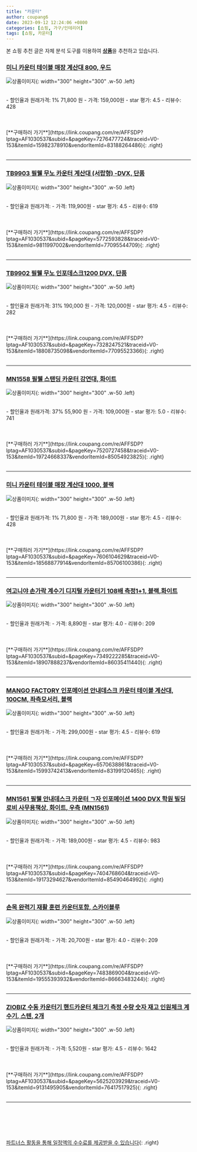 ```yaml
---
title: "카운터"
author: coupang6
date: 2023-09-12 12:24:06 +0800
categories: [쇼핑, 가구/인테리어]
tags: [쇼핑, 카운터]
---
```


본 쇼핑 추천 글은 자체 분석 도구를 이용하여 [**상품**](https://link.coupang.com/a/bao1ui)을 추천하고 있습니다.

### [미니 카운터 테이블 매장 계산대 800, 우드](https://link.coupang.com/re/AFFSDP?lptag=AF1030537&subid=&pageKey=7276477724&traceid=V0-153&itemId=15982378910&vendorItemId=83188264486)

![상품이미지](https://thumbnail6.coupangcdn.com/thumbnails/remote/230x230ex/image/vendor_inventory/406d/8735d7a862fda4cf8a71ae187f26a26db316c08d144e77a8876424144ab3.jpg){: width="300" height="300" .w-50 .left}


<br>
- 할인율과 원래가격: 1%  71,800   원
- 가격: 159,000원
- star 평가: 4.5
- 리뷰수: 428
<br>
<br>
<br>
<br>
[**구매하러 가기**](https://link.coupang.com/re/AFFSDP?lptag=AF1030537&subid=&pageKey=7276477724&traceid=V0-153&itemId=15982378910&vendorItemId=83188264486){: .right}
<br>
<br>

---

### [TB9903 필웰 무노 카운터 계산대 (서랍형) -DVX, 단품](https://link.coupang.com/re/AFFSDP?lptag=AF1030537&subid=&pageKey=5772593828&traceid=V0-153&itemId=9811997002&vendorItemId=77095544709)

![상품이미지](https://thumbnail6.coupangcdn.com/thumbnails/remote/230x230ex/image/vendor_inventory/78ba/c5e52b0dcf2665c9eb2e28060a824d33cebbfc4f9347371055d2b8c32b06.jpg){: width="300" height="300" .w-50 .left}


<br>
- 할인율과 원래가격: 
- 가격: 119,900원
- star 평가: 4.5
- 리뷰수: 619
<br>
<br>
<br>
<br>
[**구매하러 가기**](https://link.coupang.com/re/AFFSDP?lptag=AF1030537&subid=&pageKey=5772593828&traceid=V0-153&itemId=9811997002&vendorItemId=77095544709){: .right}
<br>
<br>

---

### [TB9902 필웰 무노 인포데스크1200 DVX, 단품](https://link.coupang.com/re/AFFSDP?lptag=AF1030537&subid=&pageKey=7328247521&traceid=V0-153&itemId=18808735098&vendorItemId=77095523366)

![상품이미지](https://thumbnail8.coupangcdn.com/thumbnails/remote/230x230ex/image/vendor_inventory/a635/7186bf098f0e8f7c4ef2bb0135b4063d48fe56e377f8a63e5000b8dcaf63.jpg){: width="300" height="300" .w-50 .left}


<br>
- 할인율과 원래가격: 31%  190,000   원
- 가격: 120,000원
- star 평가: 4.5
- 리뷰수: 282
<br>
<br>
<br>
<br>
[**구매하러 가기**](https://link.coupang.com/re/AFFSDP?lptag=AF1030537&subid=&pageKey=7328247521&traceid=V0-153&itemId=18808735098&vendorItemId=77095523366){: .right}
<br>
<br>

---

### [MN1558 필웰 스탠딩 카운터 강연대, 화이트](https://link.coupang.com/re/AFFSDP?lptag=AF1030537&subid=&pageKey=7520727458&traceid=V0-153&itemId=19724668337&vendorItemId=85054923825)

![상품이미지](https://thumbnail7.coupangcdn.com/thumbnails/remote/230x230ex/image/vendor_inventory/2a51/ecd4daa89d92ec40c73321eb0d55a3d3da9e5e2cd7b9335b2f02e186334f.jpg){: width="300" height="300" .w-50 .left}


<br>
- 할인율과 원래가격: 37%  55,900   원
- 가격: 109,000원
- star 평가: 5.0
- 리뷰수: 741
<br>
<br>
<br>
<br>
[**구매하러 가기**](https://link.coupang.com/re/AFFSDP?lptag=AF1030537&subid=&pageKey=7520727458&traceid=V0-153&itemId=19724668337&vendorItemId=85054923825){: .right}
<br>
<br>

---

### [미니 카운터 테이블 매장 계산대 1000, 블랙](https://link.coupang.com/re/AFFSDP?lptag=AF1030537&subid=&pageKey=7606104629&traceid=V0-153&itemId=18568877914&vendorItemId=85706100386)

![상품이미지](https://thumbnail6.coupangcdn.com/thumbnails/remote/230x230ex/image/vendor_inventory/406d/8735d7a862fda4cf8a71ae187f26a26db316c08d144e77a8876424144ab3.jpg){: width="300" height="300" .w-50 .left}


<br>
- 할인율과 원래가격: 1%  71,800   원
- 가격: 189,000원
- star 평가: 4.5
- 리뷰수: 428
<br>
<br>
<br>
<br>
[**구매하러 가기**](https://link.coupang.com/re/AFFSDP?lptag=AF1030537&subid=&pageKey=7606104629&traceid=V0-153&itemId=18568877914&vendorItemId=85706100386){: .right}
<br>
<br>

---

### [여고니야 손가락 계수기 디지털 카운터기 108배 측정1+1, 블랙,화이트](https://link.coupang.com/re/AFFSDP?lptag=AF1030537&subid=&pageKey=7349222285&traceid=V0-153&itemId=18907888237&vendorItemId=86035411440)

![상품이미지](https://thumbnail7.coupangcdn.com/thumbnails/remote/230x230ex/image/vendor_inventory/065a/eaf0ae446d808747393ebdfa451ed66c0be0add1a049c215e4bf9daa91f7.jpg){: width="300" height="300" .w-50 .left}


<br>
- 할인율과 원래가격: 
- 가격: 8,890원
- star 평가: 4.0
- 리뷰수: 209
<br>
<br>
<br>
<br>
[**구매하러 가기**](https://link.coupang.com/re/AFFSDP?lptag=AF1030537&subid=&pageKey=7349222285&traceid=V0-153&itemId=18907888237&vendorItemId=86035411440){: .right}
<br>
<br>

---

### [MANGO FACTORY 인포메이션 안내데스크 카운터 테이블 계산대, 100CM, 좌측모서리, 블랙](https://link.coupang.com/re/AFFSDP?lptag=AF1030537&subid=&pageKey=6570638861&traceid=V0-153&itemId=15993742413&vendorItemId=83199120465)

![상품이미지](https://thumbnail6.coupangcdn.com/thumbnails/remote/230x230ex/image/vendor_inventory/95e2/64f678c13216436c06f3246ee3c0d0517b767d046a945a49b656778e2485.jpg){: width="300" height="300" .w-50 .left}


<br>
- 할인율과 원래가격: 
- 가격: 299,000원
- star 평가: 4.5
- 리뷰수: 619
<br>
<br>
<br>
<br>
[**구매하러 가기**](https://link.coupang.com/re/AFFSDP?lptag=AF1030537&subid=&pageKey=6570638861&traceid=V0-153&itemId=15993742413&vendorItemId=83199120465){: .right}
<br>
<br>

---

### [MN1561 필웰 안내데스크 카운터 ㄱ자 인포메이션 1400 DVX 학원 빌딩로비 사무용책상, 화이트, 우측 (MN1561)](https://link.coupang.com/re/AFFSDP?lptag=AF1030537&subid=&pageKey=7404768604&traceid=V0-153&itemId=19173294627&vendorItemId=85490464992)

![상품이미지](https://thumbnail9.coupangcdn.com/thumbnails/remote/230x230ex/image/vendor_inventory/2d82/fdec903241e5a9c4391feb35b346579a5e0119cf87f3c2f3fd4ba6b742ec.jpg){: width="300" height="300" .w-50 .left}


<br>
- 할인율과 원래가격: 
- 가격: 189,000원
- star 평가: 4.5
- 리뷰수: 983
<br>
<br>
<br>
<br>
[**구매하러 가기**](https://link.coupang.com/re/AFFSDP?lptag=AF1030537&subid=&pageKey=7404768604&traceid=V0-153&itemId=19173294627&vendorItemId=85490464992){: .right}
<br>
<br>

---

### [손목 완력기 재활 훈련 카운터포함, 스카이블루](https://link.coupang.com/re/AFFSDP?lptag=AF1030537&subid=&pageKey=7483869004&traceid=V0-153&itemId=19555393932&vendorItemId=86663483244)

![상품이미지](https://thumbnail8.coupangcdn.com/thumbnails/remote/230x230ex/image/vendor_inventory/a16c/b735065fb7cd0c5b2ce7f71de37e4076f06b00beaf9e924a540b21e7a192.png){: width="300" height="300" .w-50 .left}


<br>
- 할인율과 원래가격: 
- 가격: 20,700원
- star 평가: 4.0
- 리뷰수: 209
<br>
<br>
<br>
<br>
[**구매하러 가기**](https://link.coupang.com/re/AFFSDP?lptag=AF1030537&subid=&pageKey=7483869004&traceid=V0-153&itemId=19555393932&vendorItemId=86663483244){: .right}
<br>
<br>

---

### [ZIOBIZ 수동 카운터기 핸드카운터 체크기 측정 수량 숫자 재고 인원체크 계수기, 스텐, 2개](https://link.coupang.com/re/AFFSDP?lptag=AF1030537&subid=&pageKey=5625203929&traceid=V0-153&itemId=9131495905&vendorItemId=76417517925)

![상품이미지](https://thumbnail10.coupangcdn.com/thumbnails/remote/230x230ex/image/retail/images/2021/06/04/15/8/82844e9c-6060-4f89-83a7-2939c6ba6549.jpg){: width="300" height="300" .w-50 .left}


<br>
- 할인율과 원래가격: 
- 가격: 5,520원
- star 평가: 4.5
- 리뷰수: 1642
<br>
<br>
<br>
<br>
[**구매하러 가기**](https://link.coupang.com/re/AFFSDP?lptag=AF1030537&subid=&pageKey=5625203929&traceid=V0-153&itemId=9131495905&vendorItemId=76417517925){: .right}
<br>
<br>

---
<br><br><br><br><br> [파트너스 활동을 통해 일정액의 수수료를 제공받을 수 있습니다](https://link.coupang.com/a/bao1ui){: .right}